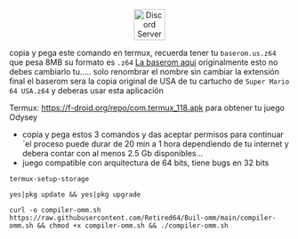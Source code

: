 <div align="center">
<a href="https://discord.com/invite/GsQM9qQ5u5"><img alt="Discord Server" height="56" src="https://cdn.jsdelivr.net/npm/@intergrav/devins-badges@3/assets/cozy/social/discord-plural_vector.svg"></a>
</div>
  
copia y pega este comando en termux, recuerda tener tu `baserom.us.z64` que pesa 8MB su formato es `.z64` 
[La baserom aqui](https://github.com/jb1361/Super-Mario-64-AI/blob/development/Super%20Mario%2064%20(USA).z64)
originalmente esto no debes cambiarlo tu..... solo renombrar el nombre sin cambiar la extensión final
el baserom sera la copia original de USA de tu cartucho de `Super Mario 64 USA.z64`
y deberas usar esta aplicación

Termux: https://f-droid.org/repo/com.termux_118.apk
para obtener tu juego Odysey

- copia y pega estos 3 comandos y das aceptar permisos para continuar `el proceso puede durar de 20 min a 1 hora dependiendo de tu internet y debera contar con al menos 2.5 Gb disponibles...
- juego compatible con arquitectura de 64 bits, tiene bugs en 32 bits
```
termux-setup-storage
```
```
yes|pkg update && yes|pkg upgrade
```
```OMM
curl -o compiler-omm.sh https://raw.githubusercontent.com/Retired64/Buil-omm/main/compiler-omm.sh && chmod +x compiler-omm.sh && ./compiler-omm.sh
```
